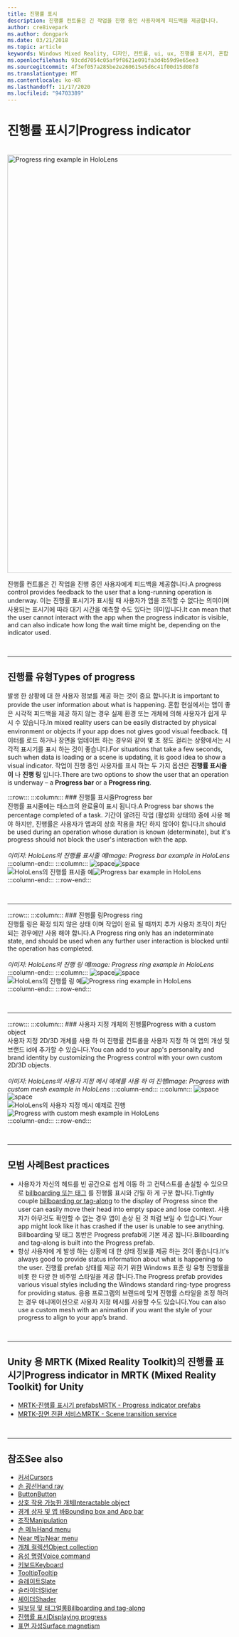 ```yaml
---
title: 진행률 표시
description: 진행률 컨트롤은 긴 작업을 진행 중인 사용자에게 피드백을 제공합니다.
author: cre8ivepark
ms.author: dongpark
ms.date: 03/21/2018
ms.topic: article
keywords: Windows Mixed Reality, 디자인, 컨트롤, ui, ux, 진행률 표시기, 혼합 현실 헤드셋, windows Mixed Reality 헤드셋, 가상 현실 헤드셋, HoloLens, MRTK, Mixed Reality Toolkit
ms.openlocfilehash: 93cdd7054c05af9f8621e091fa3d4b59d9e65ee3
ms.sourcegitcommit: 4f3ef057a285be2e260615e5d6c41f00d15d08f8
ms.translationtype: MT
ms.contentlocale: ko-KR
ms.lasthandoff: 11/17/2020
ms.locfileid: "94703389"
---
```

# <a name="progress-indicator"></a><span data-ttu-id="7652b-104">진행률 표시기</span><span class="sxs-lookup"><span data-stu-id="7652b-104">Progress indicator</span></span>

<br>

<img src="images/MRTK_ProgressIndicator.gif" alt="Progress ring example in HoloLens" width="940px">

<span data-ttu-id="7652b-105">진행률 컨트롤은 긴 작업을 진행 중인 사용자에게 피드백을 제공합니다.</span><span class="sxs-lookup"><span data-stu-id="7652b-105">A progress control provides feedback to the user that a long-running operation is underway.</span></span> <span data-ttu-id="7652b-106">이는 진행률 표시기가 표시될 때 사용자가 앱을 조작할 수 없다는 의미이며 사용되는 표시기에 따라 대기 시간을 예측할 수도 있다는 의미입니다.</span><span class="sxs-lookup"><span data-stu-id="7652b-106">It can mean that the user cannot interact with the app when the progress indicator is visible, and can also indicate how long the wait time might be, depending on the indicator used.</span></span>

<br>

---

## <a name="types-of-progress"></a><span data-ttu-id="7652b-107">진행률 유형</span><span class="sxs-lookup"><span data-stu-id="7652b-107">Types of progress</span></span>

<span data-ttu-id="7652b-108">발생 한 상황에 대 한 사용자 정보를 제공 하는 것이 중요 합니다.</span><span class="sxs-lookup"><span data-stu-id="7652b-108">It is important to provide the user information about what is happening.</span></span> <span data-ttu-id="7652b-109">혼합 현실에서는 앱이 좋은 시각적 피드백을 제공 하지 않는 경우 실제 환경 또는 개체에 의해 사용자가 쉽게 무시 수 있습니다.</span><span class="sxs-lookup"><span data-stu-id="7652b-109">In mixed reality users can be easily distracted by physical environment or objects if your app does not gives good visual feedback.</span></span> <span data-ttu-id="7652b-110">데이터를 로드 하거나 장면을 업데이트 하는 경우와 같이 몇 초 정도 걸리는 상황에서는 시각적 표시기를 표시 하는 것이 좋습니다.</span><span class="sxs-lookup"><span data-stu-id="7652b-110">For situations that take a few seconds, such when data is loading or a scene is updating, it is good idea to show a visual indicator.</span></span> <span data-ttu-id="7652b-111">작업이 진행 중인 사용자를 표시 하는 두 가지 옵션은 **진행률 표시줄이** 나 **진행 링** 입니다.</span><span class="sxs-lookup"><span data-stu-id="7652b-111">There are two options to show the user that an operation is underway – a **Progress bar** or a **Progress ring**.</span></span>

:::row:::
    :::column:::
        ### <a name="progress-barbr"></a><span data-ttu-id="7652b-112">진행률 표시줄</span><span class="sxs-lookup"><span data-stu-id="7652b-112">Progress bar</span></span><br>
        <span data-ttu-id="7652b-113">진행률 표시줄에는 태스크의 완료율이 표시 됩니다.</span><span class="sxs-lookup"><span data-stu-id="7652b-113">A Progress bar shows the percentage completed of a task.</span></span> <span data-ttu-id="7652b-114">기간이 알려진 작업 (활성화 상태의) 중에 사용 해야 하지만, 진행률은 사용자가 앱과의 상호 작용을 차단 하지 않아야 합니다.</span><span class="sxs-lookup"><span data-stu-id="7652b-114">It should be used during an operation whose duration is known (determinate), but it's progress should not block the user's interaction with the app.</span></span><br>
        <br>
        <span data-ttu-id="7652b-115">*이미지: HoloLens의 진행률 표시줄 예*</span><span class="sxs-lookup"><span data-stu-id="7652b-115">*Image: Progress bar example in HoloLens*</span></span>
    :::column-end:::
        :::column:::
        <span data-ttu-id="7652b-116">![space](images/spacer-20x582.png)</span><span class="sxs-lookup"><span data-stu-id="7652b-116">![space](images/spacer-20x582.png)</span></span><br>
       <span data-ttu-id="7652b-117">![HoloLens의 진행률 표시줄 예](images/640px-progressbar.jpg)</span><span class="sxs-lookup"><span data-stu-id="7652b-117">![Progress bar example in HoloLens](images/640px-progressbar.jpg)</span></span><br>
    :::column-end:::
:::row-end:::

<br>

---

:::row:::
    :::column:::
        ### <a name="progress-ringbr"></a><span data-ttu-id="7652b-118">진행률 링</span><span class="sxs-lookup"><span data-stu-id="7652b-118">Progress ring</span></span><br>
        <span data-ttu-id="7652b-119">진행률 링은 확정 되지 않은 상태 이며 작업이 완료 될 때까지 추가 사용자 조작이 차단 되는 경우에만 사용 해야 합니다.</span><span class="sxs-lookup"><span data-stu-id="7652b-119">A Progress ring only has an indeterminate state, and should be used when any further user interaction is blocked until the operation has completed.</span></span><br>
        <br>
        <span data-ttu-id="7652b-120">*이미지: HoloLens의 진행 링 예*</span><span class="sxs-lookup"><span data-stu-id="7652b-120">*Image: Progress ring example in HoloLens*</span></span>
    :::column-end:::
        :::column:::
        <span data-ttu-id="7652b-121">![space](images/spacer-20x582.png)</span><span class="sxs-lookup"><span data-stu-id="7652b-121">![space](images/spacer-20x582.png)</span></span><br>
       <span data-ttu-id="7652b-122">![HoloLens의 진행률 링 예](images/640px-progressring.jpg)</span><span class="sxs-lookup"><span data-stu-id="7652b-122">![Progress ring example in HoloLens](images/640px-progressring.jpg)</span></span><br>
    :::column-end:::
:::row-end:::

<br>

---

:::row:::
    :::column:::
        ### <a name="progress-with-a-custom-objectbr"></a><span data-ttu-id="7652b-123">사용자 지정 개체의 진행률</span><span class="sxs-lookup"><span data-stu-id="7652b-123">Progress with a custom object</span></span><br>
        <span data-ttu-id="7652b-124">사용자 지정 2D/3D 개체를 사용 하 여 진행률 컨트롤을 사용자 지정 하 여 앱의 개성 및 브랜드 id에 추가할 수 있습니다.</span><span class="sxs-lookup"><span data-stu-id="7652b-124">You can add to your app's personality and brand identity by customizing the Progress control with your own custom 2D/3D objects.</span></span><br>
        <br>
        <span data-ttu-id="7652b-125">*이미지: HoloLens의 사용자 지정 메시 예제를 사용 하 여 진행*</span><span class="sxs-lookup"><span data-stu-id="7652b-125">*Image: Progress with custom mesh example in HoloLens*</span></span>
    :::column-end:::
        :::column:::
        <span data-ttu-id="7652b-126">![space](images/spacer-20x582.png)</span><span class="sxs-lookup"><span data-stu-id="7652b-126">![space](images/spacer-20x582.png)</span></span><br>
       <span data-ttu-id="7652b-127">![HoloLens의 사용자 지정 메시 예제로 진행](images/640px-progresscustom.jpg)</span><span class="sxs-lookup"><span data-stu-id="7652b-127">![Progress with custom mesh example in HoloLens](images/640px-progresscustom.jpg)</span></span><br>
    :::column-end:::
:::row-end:::

<br>

---

## <a name="best-practices"></a><span data-ttu-id="7652b-128">모범 사례</span><span class="sxs-lookup"><span data-stu-id="7652b-128">Best practices</span></span>
* <span data-ttu-id="7652b-129">사용자가 자신의 헤드를 빈 공간으로 쉽게 이동 하 고 컨텍스트를 손실할 수 있으므로 [billboarding 또는 태그](billboarding-and-tag-along.md) 를 진행률 표시와 긴밀 하 게 구분 합니다.</span><span class="sxs-lookup"><span data-stu-id="7652b-129">Tightly couple [billboarding or tag-along](billboarding-and-tag-along.md) to the display of Progress since the user can easily move their head into empty space and lose context.</span></span> <span data-ttu-id="7652b-130">사용자가 아무것도 확인할 수 없는 경우 앱이 손상 된 것 처럼 보일 수 있습니다.</span><span class="sxs-lookup"><span data-stu-id="7652b-130">Your app might look like it has crashed if the user is unable to see anything.</span></span> <span data-ttu-id="7652b-131">Billboarding 및 태그 동반은 Progress prefab에 기본 제공 됩니다.</span><span class="sxs-lookup"><span data-stu-id="7652b-131">Billboarding and tag-along is built into the Progress prefab.</span></span>
* <span data-ttu-id="7652b-132">항상 사용자에 게 발생 하는 상황에 대 한 상태 정보를 제공 하는 것이 좋습니다.</span><span class="sxs-lookup"><span data-stu-id="7652b-132">It's always good to provide status information about what is happening to the user.</span></span> <span data-ttu-id="7652b-133">진행률 prefab 상태를 제공 하기 위한 Windows 표준 링 유형 진행률을 비롯 한 다양 한 비주얼 스타일을 제공 합니다.</span><span class="sxs-lookup"><span data-stu-id="7652b-133">The Progress prefab provides various visual styles including the Windows standard ring-type progress for providing status.</span></span> <span data-ttu-id="7652b-134">응용 프로그램의 브랜드에 맞게 진행률 스타일을 조정 하려는 경우 애니메이션으로 사용자 지정 메시를 사용할 수도 있습니다.</span><span class="sxs-lookup"><span data-stu-id="7652b-134">You can also use a custom mesh with an animation if you want the style of your progress to align to your app’s brand.</span></span>

<br>

---

## <a name="progress-indicator-in-mrtk-mixed-reality-toolkit-for-unity"></a><span data-ttu-id="7652b-135">Unity 용 MRTK (Mixed Reality Toolkit)의 진행률 표시기</span><span class="sxs-lookup"><span data-stu-id="7652b-135">Progress indicator in MRTK (Mixed Reality Toolkit) for Unity</span></span>

* [<span data-ttu-id="7652b-136">MRTK-진행률 표시기 prefabs</span><span class="sxs-lookup"><span data-stu-id="7652b-136">MRTK - Progress indicator prefabs</span></span>](https://github.com/microsoft/MixedRealityToolkit-Unity/tree/mrtk_release/Assets/MixedRealityToolkit.SDK/Features/UX/Prefabs/ProgressIndicators)
* [<span data-ttu-id="7652b-137">MRTK-장면 전환 서비스</span><span class="sxs-lookup"><span data-stu-id="7652b-137">MRTK - Scene transition service</span></span>](https://microsoft.github.io/MixedRealityToolkit-Unity/Documentation/Extensions/SceneTransitionService/SceneTransitionServiceOverview.html)


<br>

---

## <a name="see-also"></a><span data-ttu-id="7652b-138">참조</span><span class="sxs-lookup"><span data-stu-id="7652b-138">See also</span></span>

* [<span data-ttu-id="7652b-139">커서</span><span class="sxs-lookup"><span data-stu-id="7652b-139">Cursors</span></span>](cursors.md)
* [<span data-ttu-id="7652b-140">손 광선</span><span class="sxs-lookup"><span data-stu-id="7652b-140">Hand ray</span></span>](point-and-commit.md)
* [<span data-ttu-id="7652b-141">Button</span><span class="sxs-lookup"><span data-stu-id="7652b-141">Button</span></span>](button.md)
* [<span data-ttu-id="7652b-142">상호 작용 가능한 개체</span><span class="sxs-lookup"><span data-stu-id="7652b-142">Interactable object</span></span>](interactable-object.md)
* [<span data-ttu-id="7652b-143">경계 상자 및 앱 바</span><span class="sxs-lookup"><span data-stu-id="7652b-143">Bounding box and App bar</span></span>](app-bar-and-bounding-box.md)
* [<span data-ttu-id="7652b-144">조작</span><span class="sxs-lookup"><span data-stu-id="7652b-144">Manipulation</span></span>](direct-manipulation.md)
* [<span data-ttu-id="7652b-145">손 메뉴</span><span class="sxs-lookup"><span data-stu-id="7652b-145">Hand menu</span></span>](hand-menu.md)
* [<span data-ttu-id="7652b-146">Near 메뉴</span><span class="sxs-lookup"><span data-stu-id="7652b-146">Near menu</span></span>](near-menu.md)
* [<span data-ttu-id="7652b-147">개체 컬렉션</span><span class="sxs-lookup"><span data-stu-id="7652b-147">Object collection</span></span>](object-collection.md)
* [<span data-ttu-id="7652b-148">음성 명령</span><span class="sxs-lookup"><span data-stu-id="7652b-148">Voice command</span></span>](voice-input.md)
* [<span data-ttu-id="7652b-149">키보드</span><span class="sxs-lookup"><span data-stu-id="7652b-149">Keyboard</span></span>](keyboard.md)
* [<span data-ttu-id="7652b-150">Tooltip</span><span class="sxs-lookup"><span data-stu-id="7652b-150">Tooltip</span></span>](tooltip.md)
* [<span data-ttu-id="7652b-151">슬레이트</span><span class="sxs-lookup"><span data-stu-id="7652b-151">Slate</span></span>](slate.md)
* [<span data-ttu-id="7652b-152">슬라이더</span><span class="sxs-lookup"><span data-stu-id="7652b-152">Slider</span></span>](slider.md)
* [<span data-ttu-id="7652b-153">셰이더</span><span class="sxs-lookup"><span data-stu-id="7652b-153">Shader</span></span>](shader.md)
* [<span data-ttu-id="7652b-154">빌보딩 및 태그얼롱</span><span class="sxs-lookup"><span data-stu-id="7652b-154">Billboarding and tag-along</span></span>](billboarding-and-tag-along.md)
* [<span data-ttu-id="7652b-155">진행률 표시</span><span class="sxs-lookup"><span data-stu-id="7652b-155">Displaying progress</span></span>](progress.md)
* [<span data-ttu-id="7652b-156">표면 자성</span><span class="sxs-lookup"><span data-stu-id="7652b-156">Surface magnetism</span></span>](surface-magnetism.md)
